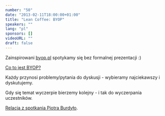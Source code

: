 ```yaml
---
number: "50"
date: "2013-02-11T18:00:00+01:00"
title: "Lean Coffee: BYOP"
speakers: ""
lang: "pl"
sponsors: []
videoURL: ""
draft: false
---
```


Zainspirowani <a href="https://web.archive.org/web/20150502221228/http://byop.pl/start/" target="_blank">byop.pl</a> spotykamy się bez formalnej prezentacji :)

<a href="https://www.youtube.com/watch?v=nvKShjPxMgY=" target="_blank">Co to jest BYOP?</a>

Każdy przynosi problemy/pytania do dyskusji - wybieramy najciekawszy i dyskutujemy.

Gdy się temat wyczerpie bierzemy kolejny - i tak do wyczerpania uczestników.

<a href="http://touk.pl/blog/en/2013/02/13/byop-warsaw/" target="_blank">Relacja z spotkania Piotra Burdyło</a>.
